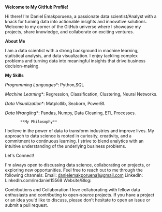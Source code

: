 **Welcome to My GitHub Profile!**

Hi there! I'm Daniel Emakporuena, a passionate data scientist/Analyst with a knack for turning data into actionable insights and innovative solutions. Welcome to my corner of the GitHub universe where I showcase my projects, share knowledge, and collaborate on exciting ventures.

**About Me**

I am a data scientist with a strong background in machine learning, statistical analysis, and data visualization. I enjoy tackling complex problems and turning data into meaningful insights that drive business decision-making.

**My Skills**

*Programming Languages**: Python,SQL

*Machine Learning**: Regression, Classification, Clustering, Neural Networks.

*Data Visualization**: Matplotlib, Seaborn, PowerBI.

*Data Wrangling**: Pandas, Numpy, Data Cleaning, ETL Processes.

           **My Philosophy**
        
I believe in the power of data to transform industries and improve lives. My approach to data science is rooted in curiosity, creativity, and a commitment to continuous learning. I strive to blend analytics with an intuitive understanding of the underlying business problems.

Let's Connect!

I'm always open to discussing data science, collaborating on projects, or exploring new opportunities. Feel free to reach out to me through the following channels:
Email: danielemakporuena1@gmail.com 
LinkedIn: LinkedIn.com/in/daniel15568
Website/Blog: 

Contributions and Collaboration
I love collaborating with fellow data enthusiasts and contributing to open-source projects. If you have a project or an idea you'd like to discuss, please don't hesitate to open an issue or submit a pull request.
